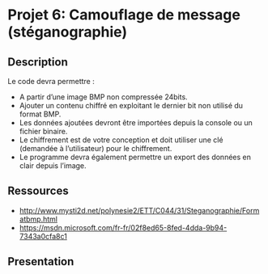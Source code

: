 # Projet 6: Camouflage de message (stéganographie)

## Description

Le code devra permettre :
* A partir d’une image BMP non compressée 24bits.
* Ajouter un contenu chiffré en exploitant le dernier bit non utilisé du format BMP.
* Les données ajoutées devront être importées depuis la console ou un fichier binaire.
* Le chiffrement est de votre conception et doit utiliser une clé (demandée à
l’utilisateur) pour le chiffrement.
* Le programme devra également permettre un export des données en clair depuis
l’image.

## Ressources
* http://www.mysti2d.net/polynesie2/ETT/C044/31/Steganographie/Formatbmp.html
* https://msdn.microsoft.com/fr-fr/02f8ed65-8fed-4dda-9b94-7343a0cfa8c1

## Presentation
